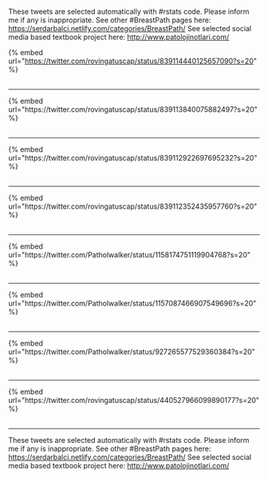 

These tweets are selected automatically with #rstats code. Please inform me if any is inappropriate.
See other #BreastPath pages here: https://serdarbalci.netlify.com/categories/BreastPath/ 
See selected social media based textbook project here: http://www.patolojinotlari.com/

{% embed url="https://twitter.com/rovingatuscap/status/839114440125657090?s=20" %}<br>
<br>
<hr>
{% embed url="https://twitter.com/rovingatuscap/status/839113840075882497?s=20" %}<br>
<br>
<hr>
{% embed url="https://twitter.com/rovingatuscap/status/839112922697695232?s=20" %}<br>
<br>
<hr>
{% embed url="https://twitter.com/rovingatuscap/status/839112352435957760?s=20" %}<br>
<br>
<hr>
{% embed url="https://twitter.com/Patholwalker/status/1158174751119904768?s=20" %}<br>
<br>
<hr>
{% embed url="https://twitter.com/Patholwalker/status/1157087466907549696?s=20" %}<br>
<br>
<hr>
{% embed url="https://twitter.com/Patholwalker/status/927265577529360384?s=20" %}<br>
<br>
<hr>
{% embed url="https://twitter.com/rovingatuscap/status/440527966099890177?s=20" %}<br>
<br>
<hr>


These tweets are selected automatically with #rstats code. Please inform me if any is inappropriate.
See other #BreastPath pages here: https://serdarbalci.netlify.com/categories/BreastPath/ 
See selected social media based textbook project here: http://www.patolojinotlari.com/

